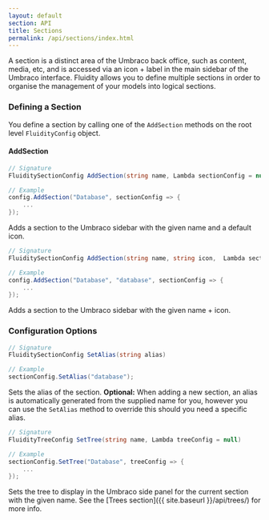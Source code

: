 ```yaml
---
layout: default
section: API
title: Sections
permalink: /api/sections/index.html
---
```


A section is a distinct area of the Umbraco back office, such as content, media, etc, and is accessed via an icon + label in the main sidebar of the Umbraco interface. Fluidity allows you to define multiple sections in order to organise the management of your models into logical sections.

### Defining a Section

You define a section by calling one of the `AddSection` methods on the root level `FluidityConfig` object.

#### AddSection
````csharp
// Signature
FluiditySectionConfig AddSection(string name, Lambda sectionConfig = null)

// Example
config.AddSection("Database", sectionConfig => {
    ...
});
````
Adds a section to the Umbraco sidebar with the given name and a default icon.

````csharp
// Signature
FluiditySectionConfig AddSection(string name, string icon,  Lambda sectionConfig = null)

// Example
config.AddSection("Database", "database", sectionConfig => {
    ...
});
````
Adds a section to the Umbraco sidebar with the given name + icon.

### Configuration Options

````csharp
// Signature
FluiditySectionConfig SetAlias(string alias)

// Example
sectionConfig.SetAlias("database");
````
Sets the alias of the section.
**Optional:** When adding a new section, an alias is automatically generated from the supplied name for you, however you can use the `SetAlias` method to override this should you need a specific alias.

````csharp
// Signature
FluidityTreeConfig SetTree(string name, Lambda treeConfig = null)

// Example
sectionConfig.SetTree("Database", treeConfig => {
    ...
});
````
Sets the tree to display in the Umbraco side panel for the current section with the given name. See the [Trees section]({{ site.baseurl }}/api/trees/) for more info.
